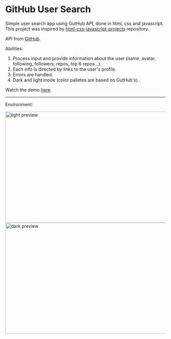 # GitHub User Search

Simple user search app using GutHub API, done in html, css and javascript. This project was inspired by [html-css-javascript-projects](https://github.com/solygambas/html-css-javascript-projects/tree/main) repository.

API from [GitHub](https://api.github.com/).

Abilities:
  1. Process input and provide information about the user (name, avatar, following, followers, repos, top 6 repos...).
  2. Each info is directed by links to the user's profile.
  3. Errors are handled.
  4. Dark and light mode (color palletes are based on GutHub's) .

Watch the demo [here](https://codepen.io/justFae00/full/oNQVOyp).

------------------------

Environment:

 <img src="https://github.com/justFae00/GitHubUserSearch/assets/94365737/8f1efd49-563a-4dc5-a775-3721adf5de40" alt="light preview" width="700" height="350">

 
 <img src="https://github.com/justFae00/GitHubUserSearch/assets/94365737/83f6f5c7-21e2-48d2-8919-b9548df30dc0" alt="dark preview" width="700" height="350">
